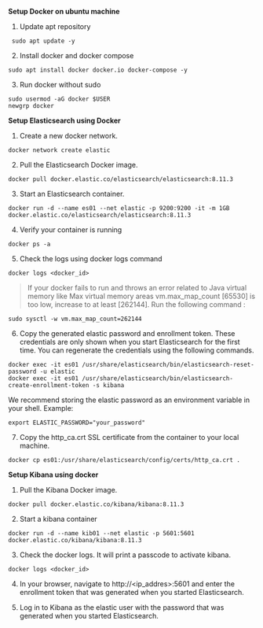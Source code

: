 **Setup Docker on ubuntu machine**

1. Update apt repository 
```
 sudo apt update -y
```
2. Install docker and docker compose 
```
sudo apt install docker docker.io docker-compose -y
```
3. Run docker without sudo
``` 
sudo usermod -aG docker $USER
newgrp docker
```


**Setup Elasticsearch using Docker**


1. Create a new docker network.

```
docker network create elastic
```

2. Pull the Elasticsearch Docker image.

```
docker pull docker.elastic.co/elasticsearch/elasticsearch:8.11.3
```

3. Start an Elasticsearch container.

```
docker run -d --name es01 --net elastic -p 9200:9200 -it -m 1GB docker.elastic.co/elasticsearch/elasticsearch:8.11.3
```

4. Verify your container is running 

```
docker ps -a
```
5. Check the logs using docker logs command

``` 
docker logs <docker_id>
```

> If your docker fails to run and throws an error related to Java virtual memory like Max virtual memory areas vm.max_map_count [65530] is too low, increase to at least [262144].  Run the following command :

```
sudo sysctl -w vm.max_map_count=262144
```

6. Copy the generated elastic password and enrollment token. These credentials are only shown when you start Elasticsearch for the first time. You can regenerate the credentials using the following commands.

```
docker exec -it es01 /usr/share/elasticsearch/bin/elasticsearch-reset-password -u elastic
docker exec -it es01 /usr/share/elasticsearch/bin/elasticsearch-create-enrollment-token -s kibana

```

We recommend storing the elastic password as an environment variable in your shell. Example:

```
export ELASTIC_PASSWORD="your_password"
```

7. Copy the http_ca.crt SSL certificate from the container to your local machine.

```
docker cp es01:/usr/share/elasticsearch/config/certs/http_ca.crt .
```

**Setup Kibana using docker**

1. Pull the Kibana Docker image.

```
docker pull docker.elastic.co/kibana/kibana:8.11.3
```

2. Start a kibana container 

```
docker run -d --name kib01 --net elastic -p 5601:5601 docker.elastic.co/kibana/kibana:8.11.3
```

3. Check the docker logs. It will print a passcode to activate kibana.

```
docker logs <docker_id>
```

4. In your browser, navigate to http://<ip_addres>:5601 and enter the enrollment token that was generated when you started Elasticsearch.

5. Log in to Kibana as the elastic user with the password that was generated when you started Elasticsearch.
